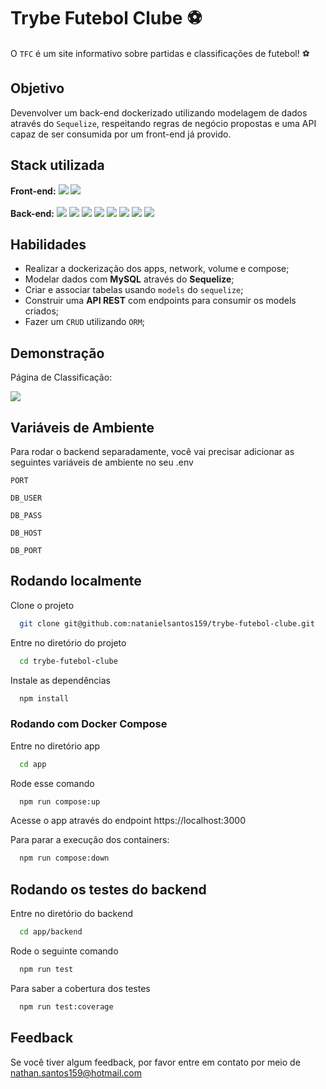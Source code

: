
# Trybe Futebol Clube ⚽

O `TFC` é um site informativo sobre partidas e classificações de futebol! ⚽

## Objetivo
 Devenvolver um back-end dockerizado utilizando modelagem de dados através do `Sequelize`, respeitando regras de negócio propostas e uma API capaz de ser consumida por um front-end já provido.


## Stack utilizada
<div align="left">
 <b>Front-end:</b>
    <img src="https://img.shields.io/badge/react-%2320232a.svg?style=for-the-badge&logo=react&logoColor=%2361DAFB"/>
     <img src="https://img.shields.io/badge/React_Router-CA4245?style=for-the-badge&logo=react-router&logoColor=white"/>

</div>
<br/>
<div align="left">
 <b>Back-end:</b>
    <img src="https://img.shields.io/badge/node.js-6DA55F?style=for-the-badge&logo=node.js&logoColor=white"/>
    <img src="https://img.shields.io/badge/typescript-%23007ACC.svg?style=for-the-badge&logo=typescript&logoColor=white"/>
    <img src="https://img.shields.io/badge/express.js-%23404d59.svg?style=for-the-badge&logo=express&logoColor=%2361DAFB"/>
    <img src="https://img.shields.io/badge/Sequelize-52B0E7?style=for-the-badge&logo=Sequelize&logoColor=white"/>
    <img src="https://img.shields.io/badge/mysql-%2300f.svg?style=for-the-badge&logo=mysql&logoColor=white"/>
    <img src="https://img.shields.io/badge/docker-%230db7ed.svg?style=for-the-badge&logo=docker&logoColor=white"/>
    <img src="https://img.shields.io/badge/-mocha-%238D6748?style=for-the-badge&logo=mocha&logoColor=white"/>
    <img src="https://img.shields.io/badge/chai-A30701?style=for-the-badge&logo=chai&logoColor=white"/>
</div> 

## Habilidades

- Realizar a dockerização dos apps, network, volume e compose;
 - Modelar dados com **MySQL** através do **Sequelize**;
 - Criar e associar tabelas usando `models` do `sequelize`;
 - Construir uma **API REST** com endpoints para consumir os models criados;
 - Fazer um `CRUD` utilizando `ORM`;

## Demonstração

Página de Classificação: 

<img src="https://github.com/natanielsantos159/trybe-futebol-clube/blob/nataniel-santos-trybe-futebol-clube/front-example.png?raw=true" />

## Variáveis de Ambiente

Para rodar o backend separadamente, você vai precisar adicionar as seguintes variáveis de ambiente no seu .env

`PORT`

`DB_USER`

`DB_PASS`

`DB_HOST`

`DB_PORT`
## Rodando localmente

Clone o projeto

```bash
  git clone git@github.com:natanielsantos159/trybe-futebol-clube.git
```

Entre no diretório do projeto

```bash
  cd trybe-futebol-clube
```

Instale as dependências

```bash
  npm install
```

### Rodando com Docker Compose
Entre no diretório app

```bash
  cd app
```

Rode esse comando 
```bash
  npm run compose:up
```

Acesse o app através do endpoint https://localhost:3000

Para parar a execução dos containers: 
```bash
  npm run compose:down
```




## Rodando os testes do backend

Entre no diretório do backend

```bash
  cd app/backend
```
Rode o seguinte comando

```bash
  npm run test
```

Para saber a cobertura dos testes
```bash
  npm run test:coverage
```
## Feedback

Se você tiver algum feedback, por favor entre em contato por meio de nathan.santos159@hotmail.com

